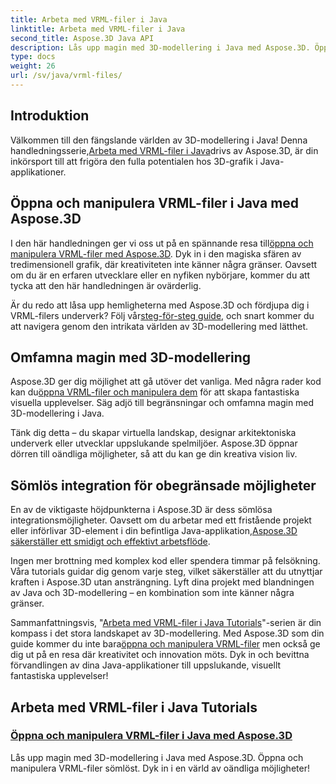 ```yaml
---
title: Arbeta med VRML-filer i Java
linktitle: Arbeta med VRML-filer i Java
second_title: Aspose.3D Java API
description: Lås upp magin med 3D-modellering i Java med Aspose.3D. Öppna och manipulera VRML-filer sömlöst. Dyk in i en värld av oändliga möjligheter!
type: docs
weight: 26
url: /sv/java/vrml-files/
---
```

## Introduktion

 Välkommen till den fängslande världen av 3D-modellering i Java! Denna handledningsserie,[Arbeta med VRML-filer i Java](./open-vrml-files-java/)drivs av Aspose.3D, är din inkörsport till att frigöra den fulla potentialen hos 3D-grafik i Java-applikationer.

## Öppna och manipulera VRML-filer i Java med Aspose.3D
 I den här handledningen ger vi oss ut på en spännande resa till[öppna och manipulera VRML-filer med Aspose.3D](./open-vrml-files-java/). Dyk in i den magiska sfären av tredimensionell grafik, där kreativiteten inte känner några gränser. Oavsett om du är en erfaren utvecklare eller en nyfiken nybörjare, kommer du att tycka att den här handledningen är ovärderlig.

 Är du redo att låsa upp hemligheterna med Aspose.3D och fördjupa dig i VRML-filers underverk? Följ vår[steg-för-steg guide](./open-vrml-files-java/), och snart kommer du att navigera genom den intrikata världen av 3D-modellering med lätthet.

## Omfamna magin med 3D-modellering
 Aspose.3D ger dig möjlighet att gå utöver det vanliga. Med några rader kod kan du[öppna VRML-filer och manipulera dem](./open-vrml-files-java/) för att skapa fantastiska visuella upplevelser. Säg adjö till begränsningar och omfamna magin med 3D-modellering i Java.

Tänk dig detta – du skapar virtuella landskap, designar arkitektoniska underverk eller utvecklar uppslukande spelmiljöer. Aspose.3D öppnar dörren till oändliga möjligheter, så att du kan ge din kreativa vision liv.

## Sömlös integration för obegränsade möjligheter
 En av de viktigaste höjdpunkterna i Aspose.3D är dess sömlösa integrationsmöjligheter. Oavsett om du arbetar med ett fristående projekt eller införlivar 3D-element i din befintliga Java-applikation,[Aspose.3D säkerställer ett smidigt och effektivt arbetsflöde](./open-vrml-files-java/).

Ingen mer brottning med komplex kod eller spendera timmar på felsökning. Våra tutorials guidar dig genom varje steg, vilket säkerställer att du utnyttjar kraften i Aspose.3D utan ansträngning. Lyft dina projekt med blandningen av Java och 3D-modellering – en kombination som inte känner några gränser.

Sammanfattningsvis, "[Arbeta med VRML-filer i Java Tutorials](./open-vrml-files-java/)"-serien är din kompass i det stora landskapet av 3D-modellering. Med Aspose.3D som din guide kommer du inte bara[öppna och manipulera VRML-filer](./open-vrml-files-java/) men också ge dig ut på en resa där kreativitet och innovation möts. Dyk in och bevittna förvandlingen av dina Java-applikationer till uppslukande, visuellt fantastiska upplevelser!
## Arbeta med VRML-filer i Java Tutorials
### [Öppna och manipulera VRML-filer i Java med Aspose.3D](./open-vrml-files-java/)
Lås upp magin med 3D-modellering i Java med Aspose.3D. Öppna och manipulera VRML-filer sömlöst. Dyk in i en värld av oändliga möjligheter!